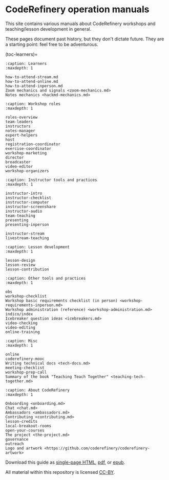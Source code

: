 # CodeRefinery operation manuals

This site contains various manuals about CodeRefinery workshops and
teaching/lesson development in general.

These pages document past history, but they don't dictate future.
They are a starting point: feel free to be adventurous.

(toc-learners)=

```{toctree}
:caption: Learners
:maxdepth: 1

how-to-attend-stream.md
how-to-attend-online.md
how-to-attend-inperson.md
Zoom mechanics and signals <zoom-mechanics.md>
Notes mechanics <hackmd-mechanics.md>
```

```{toctree}
:caption: Workshop roles
:maxdepth: 1

roles-overview
team-leaders
instructors
notes-manager
expert-helpers
host
registration-coordinator
exercise-coordinator
workshop-marketing
director
broadcaster
video-editor
workshop-organizers
```

```{toctree}
:caption: Instructor tools and practices
:maxdepth: 1

instructor-intro
instructor-checklist
instructor-computer
instructor-screenshare
instructor-audio
team-teaching
presenting
presenting-inperson

instructor-stream
livestream-teaching
```

```{toctree}
:caption: Lesson development
:maxdepth: 1

lesson-design
lesson-review
lesson-contribution
```

```{toctree}
:caption: Other tools and practices
:maxdepth: 1

obs
workshop-checklist
Workshop basic requirements checklist (in person) <workshop-requirements-inperson.md>
Workshop administration (reference) <workshop-administration.md>
indico/index
Icebreaker question ideas <icebreakers.md>
video-checking
video-editing
online-training
```

```{toctree}
:caption: Misc
:maxdepth: 1

online
coderefinery-mooc
Writing technical docs <tech-docs.md>
meeting-checklist
workshop-prep-call
Summary of the book "Teaching Teach Together" <teaching-tech-together.md>
```

```{toctree}
:caption: About CodeRefinery
:maxdepth: 1

Onboarding <onboarding.md>
Chat <chat.md>
Ambassadors <ambassadors.md>
Contributing <contributing.md>
lesson-credits
local-breakout-rooms
open-your-courses
The project <the-project.md>
governance
outreach
Logo and artwork <https://github.com/coderefinery/coderefinery-artwork>
```

Download this guide as [single-page HTML](https://coderefinery.github.io/manuals/_builds/singlehtml/),
[pdf](https://coderefinery.github.io/manuals/_builds/CodeRefineryManuals.pdf), or
[epub](https://coderefinery.github.io/manuals/_builds/CodeRefineryManuals.epub).

All material within this repository is licensed [CC-BY](LICENSE.md).
